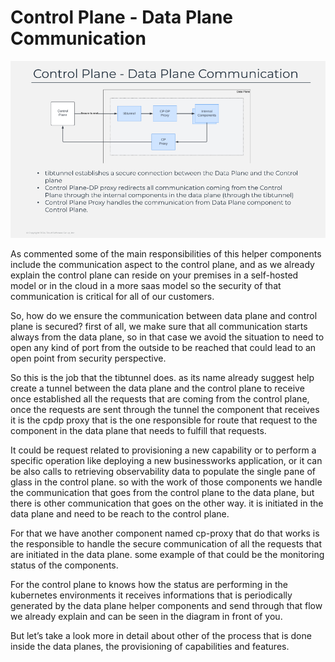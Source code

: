 # Control Plane - Data Plane Communication

![Control Plane - Data Plane Communication](../image/slide23.png)

As commented some of the main responsibilities of this helper components include the communication aspect to the control plane, and as we already explain the control plane can reside on your premises in a self-hosted model or in the cloud in a more saas model so the security of that communication is critical for all of our customers. 

So, how do we ensure the communication between data plane and control plane is secured? first of all, we make sure that all communication starts always from the data plane, so in that case we avoid the situation to need to open any kind of port from the outside to be reached that could lead to an open point from security perspective. 

So this is the job that the tibtunnel does. as its name already suggest help create a tunnel between the data plane and the control plane to receive once established all the requests that are coming from the control plane, once the requests are sent through the tunnel the component that receives it is the cpdp proxy that is the one responsible for route that request to the component in the data plane that needs to fulfill that requests. 

It could be request related to provisioning a new capability or to perform a specific operation like deploying a new businessworks application, or it can be also calls to retrieving observability data to populate the single pane of glass in the control plane. so with the work of those components we handle the communication that goes from the control plane to the data plane, but there is other communication that goes on the other way. it is initiated in the data plane and need to be reach to the control plane. 

For that we have another component named cp-proxy that do that works is the responsible to handle the secure communication of all the requests that are initiated in the data plane. some example of that could be the monitoring status of the components. 

For the control plane to knows how the status are performing in the kubernetes environments it receives informations that is periodically generated by the data plane helper components and send through that flow we already explain and can be seen in the diagram in front of you. 

But let’s take a look more in detail about other of the process that is done inside the data planes, the provisioning of capabilities and features.

